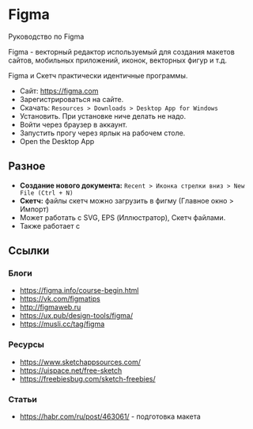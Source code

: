 # Figma
Руководство по Figma

Figma - векторный редактор используемый для создания макетов сайтов, мобильных приложений, иконок, векторных фигур и т.д.

Figma и Скетч практически идентичные программы.

* Сайт: https://figma.com
* Зарегистрироваться на сайте.
* Скачать: `Resources > Downloads > Desktop App for Windows`
* Установить. При установке ниче делать не надо.
* Войти через браузер в аккаунт.
* Запустить прогу через ярлык на рабочем столе.
* Open the Desktop App

## Разное
* **Создание нового документа:** `Recent > Иконка стрелки вниз > New File (Ctrl + N)`
* **Скетч:** файлы скетч можно загрузить в фигму (Главное окно > Импорт)
* Может работать с SVG, EPS (Иллюстратор), Скетч  файлами.
* Также работает с 

## Ссылки
### Блоги
* https://figma.info/course-begin.html
* https://vk.com/figmatips
* http://figmaweb.ru
* https://ux.pub/design-tools/figma/
* https://musli.cc/tag/figma

### Ресурсы
* https://www.sketchappsources.com/
* https://uispace.net/free-sketch
* https://freebiesbug.com/sketch-freebies/

### Статьи
* https://habr.com/ru/post/463061/ - подготовка макета